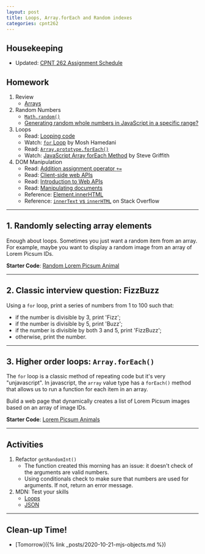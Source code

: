```yaml
---
layout: post
title: Loops, Array.forEach and Random indexes
categories: cpnt262
---
```

## Housekeeping
- Updated: [CPNT 262 Assignment Schedule](https://github.com/sait-wbdv/assessments/tree/master/cpnt262)

## Homework
1. Review
    - [Arrays](https://developer.mozilla.org/en-US/docs/Learn/JavaScript/First_steps/Arrays)
2. Random Numbers
    - [`Math.random()`](https://developer.mozilla.org/en-US/docs/Web/JavaScript/Reference/Global_Objects/Math/random)
    - [Generating random whole numbers in JavaScript in a specific range?](https://stackoverflow.com/questions/1527803/generating-random-whole-numbers-in-javascript-in-a-specific-range)
2. Loops
    - Read: [Looping code](https://developer.mozilla.org/en-US/docs/Learn/JavaScript/Building_blocks/Looping_code)
    - Watch: [`for` Loop](https://www.youtube.com/watch?v=s9wW2PpJsmQ) by Mosh Hamedani
    - Read: [`Array.prototype.forEach()`](https://developer.mozilla.org/en-US/docs/Web/JavaScript/Reference/Global_Objects/Array/forEach)
    - Watch: [JavaScript Array forEach Method](https://youtu.be/159EAISAxwg) by Steve Griffith
3. DOM Manipulation
    - Read: [Addition assignment operator `+=`](https://developer.mozilla.org/en-US/docs/Web/JavaScript/Reference/Operators/Addition_assignment)
    - Read: [Client-side web APIs](https://developer.mozilla.org/en-US/docs/Learn/JavaScript/Client-side_web_APIs)
    - Read: [Introduction to Web APIs](https://developer.mozilla.org/en-US/docs/Learn/JavaScript/Client-side_web_APIs/Introduction)
    - Read: [Manipulating documents](https://developer.mozilla.org/en-US/docs/Learn/JavaScript/Client-side_web_APIs/Manipulating_documents)
    - Reference: [Element.innerHTML](https://developer.mozilla.org/en-US/docs/Web/API/Element/innerHTML)
    - Reference: [`innerText` vs `innerHTML`](https://stackoverflow.com/questions/19030742/difference-between-innertext-innerhtml-and-childnodes-value) on Stack Overflow

---

## 1. Randomly selecting array elements
Enough about loops. Sometimes you just want a random item from an array. For example, maybe you want to display a random image from an array of Lorem Picsum IDs.

**Starter Code**: [Random Lorem Picsum Animal](https://github.com/sait-wbdv/sample-code/blob/master/frontend/array-random-index/animals-starter/index.html)

---

## 2. Classic interview question: FizzBuzz
Using a `for` loop, print a series of numbers from 1 to 100 such that:
- if the number is divisible by 3, print 'Fizz';
- if the number is divisible by 5, print 'Buzz';
- if the number is divisible by both 3 and 5, print 'FizzBuzz';
- otherwise, print the number.

---

## 3. Higher order loops: `Array.forEach()`
The `for` loop is a classic method of repeating code but it's very "unjavascript". In javascript, the `array` value type has a `forEach()` method that allows us to run a function for each item in an array.

Build a web page that dynamically creates a list of Lorem Picsum images based on an array of image IDs.

**Starter Code**: [Lorem Picsum Animals](https://github.com/sait-wbdv/sample-code/blob/master/frontend/loop-gallery/basic-starter/index.html)

---

## Activities
1. Refactor `getRandomInt()`
    - The function created this morning has an issue: it doesn't check of the arguments are valid numbers.
    - Using conditionals check to make sure that numbers are used for arguments. If not, return an error message.
2. MDN: Test your skills
    - [Loops](https://developer.mozilla.org/en-US/docs/Learn/JavaScript/Building_blocks/Test_your_skills:_Loops)
    - [JSON](https://developer.mozilla.org/en-US/docs/Learn/JavaScript/Objects/Test_your_skills:_JSON)
    
---

## Clean-up Time!
- [Tomorrow]({% link _posts/2020-10-21-mjs-objects.md %})